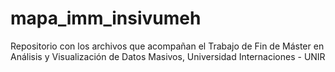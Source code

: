 # mapa_imm_insivumeh
Repositorio con los archivos que acompañan el Trabajo de Fin de Máster en Análisis y Visualización de Datos Masivos, Universidad Internaciones - UNIR
